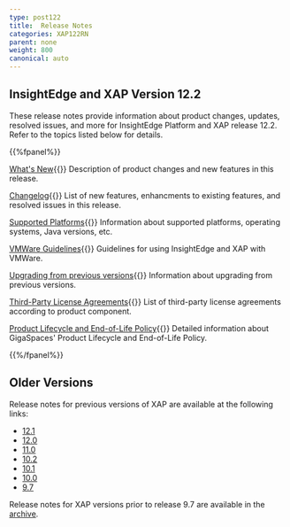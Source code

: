 ```yaml
---
type: post122
title:  Release Notes
categories: XAP122RN
parent: none
weight: 800
canonical: auto
---
```


## InsightEdge and XAP Version 12.2

These release notes provide information about product changes, updates, resolved issues, and more for InsightEdge Platform and XAP release 12.2. Refer to the topics listed below for details.

{{%fpanel%}}

[What's New](whats-new.html){{<wbr>}}
Description of product changes and new features in this release.

[Changelog](fixed-issues.html){{<wbr>}}
List of new features, enhancments to existing features, and resolved issues in this release.

[Supported Platforms](supported-platforms.html){{<wbr>}}
Information about supported platforms, operating systems, Java versions, etc.

[VMWare Guidelines](vmware-guidelines.html){{<wbr>}}
Guidelines for using InsightEdge and XAP with VMWare.

[Upgrading from previous versions](upgrading.html){{<wbr>}}
Information about upgrading from previous versions.

[Third-Party License Agreements](third-party.html){{<wbr>}}
List of third-party license agreements according to product component.

[Product Lifecycle and End-of-Life Policy](/release_notes/lifecycle.html){{<wbr>}}
Detailed information about GigaSpaces' Product Lifecycle and End-of-Life Policy.

{{%/fpanel%}}

## Older Versions

Release notes for previous versions of XAP are available at the following links:

- [12.1](/release_notes/xap121.html)
- [12.0](/release_notes/xap120.html)
- [11.0](/release_notes/xap110.html)
- [10.2](/release_notes/xap102.html)
- [10.1](/release_notes/xap101.html)
- [10.0](/release_notes/xap100.html)
- [9.7](/release_notes/xap97.html)

Release notes for XAP versions prior to release 9.7 are available in the [archive](/archive.html).
